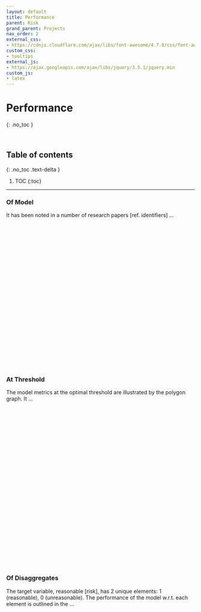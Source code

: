 ```yaml
---
layout: default
title: Performance
parent: Risk
grand_parent: Projects
nav_order: 2
external_css:
- https://cdnjs.cloudflare.com/ajax/libs/font-awesome/4.7.0/css/font-awesome.min
custom_css:
- tooltips
external_js:
- https://ajax.googleapis.com/ajax/libs/jquery/3.5.1/jquery.min
custom_js:
- latex
---
```


# Performance
{: .no_toc }

<br>

## Table of contents
{: .no_toc .text-delta }

1. TOC
{:toc}

---

### Of Model

It has been noted in a number of research papers [ref. identifiers] ...

<script src="{{ site.baseurl }}/assets/js/risk/roc.js" type="text/javascript"></script>
<div id="container" style="height: 350px; width: 300px; margin: 0 auto"></div>

<br>
<br>

### At Threshold

The model metrics at the optimal threshold are illustrated by the polygon graph.  It ...

<script src="{{ site.baseurl }}/assets/js/risk/scores.js" type="text/javascript"></script>
<div id="container0001" style="height: 390px; margin: 0 auto"></div>

<br>
<br>

### Of Disaggregates

The target variable, reasonable [risk], has 2 unique elements: 1 (reasonable), 0 (unreasonable).  The
performance of the model w.r.t. each element is outlined in the ...

<br>
<br>
<br>
<br>


<script src="https://code.highcharts.com/highcharts.js" crossorigin="anonymous"></script>
<script src="https://code.highcharts.com/highcharts-more.js" crossorigin="anonymous"></script>
<script src="https://code.highcharts.com/modules/exporting.js" crossorigin="anonymous"></script>
<script src="https://code.highcharts.com/modules/export-data.js" crossorigin="anonymous"></script>
<script src="https://code.highcharts.com/modules/accessibility.js" crossorigin="anonymous"></script>
